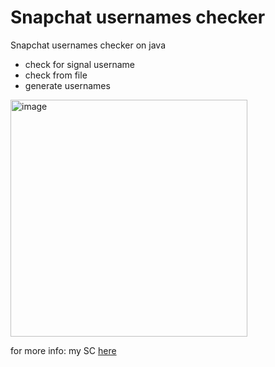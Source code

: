 # Snapchat usernames checker

Snapchat usernames checker on java

- check for signal username
- check from file
- generate usernames

<img width="379" alt="image" src="https://github.com/RSR1337/Snapchat_checker/assets/52901789/042d79e3-e82f-4024-8d07-9f1aac409d08">


for more info:
my SC [here](https://www.snapchat.com/add/icoder96)
